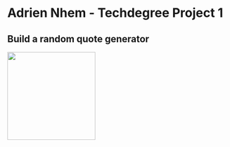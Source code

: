 # Adrien Nhem - Techdegree Project 1

## Build a random quote generator

<img src="https://media.giphy.com/media/kfdWmcO5s7dqZVpW7F/giphy.gif" width="200" />
